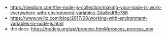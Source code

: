 * https://medium.com/the-node-js-collection/making-your-node-js-work-everywhere-with-environment-variables-2da8cdf6e786
* https://www.twilio.com/blog/2017/08/working-with-environment-variables-in-node-js.html
* the docs: https://nodejs.org/api/process.html#process_process_env
